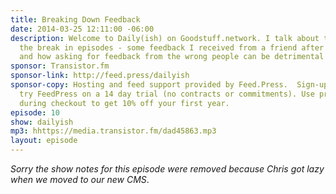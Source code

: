 ```yaml
---
title: Breaking Down Feedback
date: 2014-03-25 12:11:00 -06:00
description: Welcome to Daily(ish) on Goodstuff.network. I talk about the main reason for
  the break in episodes - some feedback I received from a friend after episode 9 -
  and how asking for feedback from the wrong people can be detrimental to your process.
sponsor: Transistor.fm
sponsor-link: http://feed.press/dailyish
sponsor-copy: Hosting and feed support provided by Feed.Press.  Sign-up today and
  try FeedPress on a 14 day trial (no contracts or commitments). Use promo code "dailyish"
  during checkout to get 10% off your first year.
episode: 10
show: dailyish
mp3: hhttps://media.transistor.fm/dad45863.mp3
layout: episode
---
```


<em>Sorry the show notes for this episode were removed because Chris got lazy when we moved to our new CMS</em>.
